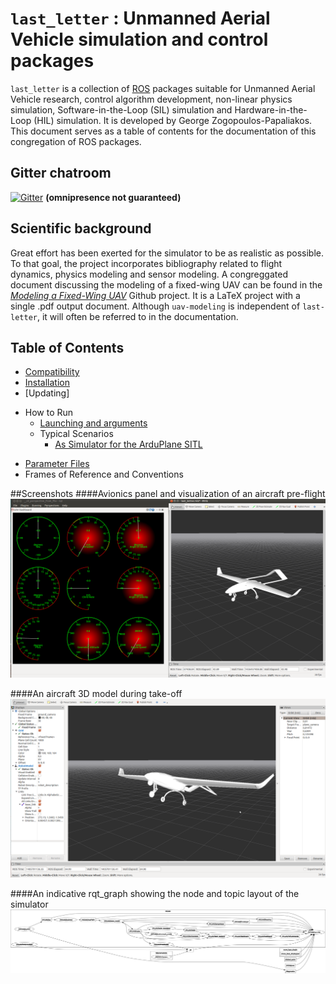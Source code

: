 # `last_letter` : Unmanned Aerial Vehicle simulation and control packages

`last_letter` is a collection of [ROS](http://ros.org/) packages suitable for Unmanned Aerial Vehicle research, control algorithm development, non-linear physics simulation, Software-in-the-Loop (SIL) simulation and Hardware-in-the-Loop (HIL) simulation. It is developed by George Zogopoulos-Papaliakos.
This document serves as a table of contents for the documentation of this congregation of ROS packages.

## Gitter chatroom
[![Gitter](https://badges.gitter.im/Join%20Chat.svg)](https://gitter.im/Georacer/last_letter?utm_source=badge&utm_medium=badge&utm_campaign=pr-badge) **(omnipresence not guaranteed)**

## Scientific background
Great effort has been exerted for the simulator to be as realistic as possible. To that goal, the project incorporates bibliography related to flight dynamics, physics modeling and sensor modeling. A congreggated document discussing the modeling of a fixed-wing UAV can be found in the [*Modeling a Fixed-Wing UAV*](https://github.com/Georacer/uav-modeling) Github project. It is a LaTeX project with a single .pdf output document.
Although `uav-modeling` is independent of `last-letter`, it will often be referred to in the documentation.

## Table of Contents

- [Compatibility](last_letter/doc/manual/compatibility.md)
- [Installation](last_letter/doc/manual/ll_installation.md)
- [Updating]

<!-- - [Packages](#packages)
	- [last_letter](#last_letter)
	- [uav_utils](#uav_utils)
	- [mathutils](#mathutils)
	- [rqt_dashboard](#rqt_dashboard)
- [Important Messages](#important-messages) -->

- How to Run
    - [Launching and arguments](last_letter/doc/manual/launchingAndParams.md)
	- Typical Scenarios
		- [As Simulator for the ArduPlane SITL](last_letter/doc/manual/ArduPlane_SITL.md)

<!-- 		- [RC Simulator](#rc_simulator)
		- [A Simple Autopilot](#a-simple-autopilot) -->
- [Parameter Files](last_letter/doc/manual/parameterFiles.md)
- Frames of Reference and Conventions

<!-- - Logging -->

<!-- - [Environment Parameters](#environment-parameters) -->
<!-- - [Controller Parameters](#controller-parameters) -->
<!-- - [Sensor Parameters](#sensor-parameters) -->
<!-- - [License](#license) -->
<!-- - [Contributors](#contributors) -->

<!-- ## Packages

### last_letter

This is the core package, containing the physics and kinematics simulator and controller nodes. -->

<!-- ## How to Run

The last_letter/launch file contains a few template .launch files which can be used to raise multiple nodes while reading from several parameter files of your choice. Consult them in order to build your own .launch files. The proposed structure is to split the simulation and visualization launch files, since these two functions are functionally independent anyway.

### RC Simulator

For this scenario, you will need to have a joystick (or similar device visible to the "joy" ROS package) plugged in to your machine. You may need to configure the /dev/input/js* parameter to point to your controller. Running roslaunch last_letter launcher_ll.launch will start the simulator running the "last_letter" standard aircraft, visible in the rviz visualizer, under direct, manual user control. It will also open the "rqt_dashboard" plugin for rqt_gui, which contains virtual flight instruments. -->

##Screenshots
####Avionics panel and visualization of an aircraft pre-flight
![last letter initial screen](last_letter/doc/manual/figures/cover_init.png)

####An aircraft 3D model during take-off
![last letter initial screen](last_letter/doc/manual/figures/cover_takeoff.png)

####An indicative rqt_graph showing the node and topic layout of the simulator
![last letter initial screen](last_letter/doc/manual/figures/cover_rosgraph.png)